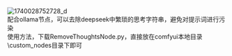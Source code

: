 <br>![1740028752728_d](https://github.com/user-attachments/assets/317eda72-b78f-4ee9-b0a5-954f7b9bc533)
<br>配合ollama节点，可以去除deepseek中繁琐的思考字符串，避免对提示词进行污染
<br>使用方法，下载RemoveThoughtsNode.py，直接放在comfyui本地目录\custom_nodes目录下即可
